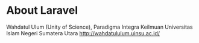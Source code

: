 # About Laravel
Wahdatul Ulum (Unity of Science), Paradigma Integra Keilmuan Universitas Islam Negeri Sumatera Utara http://wahdatululum.uinsu.ac.id/
